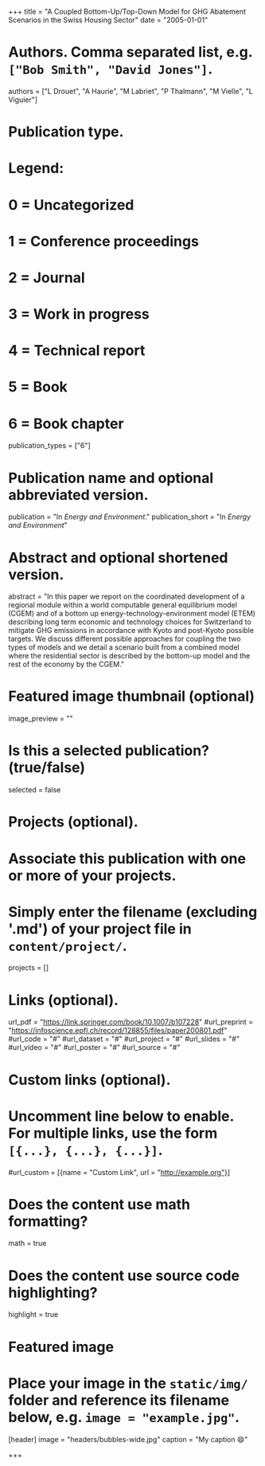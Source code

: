 +++
title = "A Coupled Bottom-Up/Top-Down Model for GHG Abatement Scenarios in the Swiss Housing Sector"
date = "2005-01-01"

# Authors. Comma separated list, e.g. `["Bob Smith", "David Jones"]`.
authors = ["L Drouet", "A Haurie", "M Labriet", "P Thalmann", "M Vielle", "L Viguier"]

# Publication type.
# Legend:
# 0 = Uncategorized
# 1 = Conference proceedings
# 2 = Journal
# 3 = Work in progress
# 4 = Technical report
# 5 = Book
# 6 = Book chapter
publication_types = ["6"]

# Publication name and optional abbreviated version.
publication = "In *Energy and Environment*."
publication_short = "In *Energy and Environment*"

# Abstract and optional shortened version.
abstract = "In this paper we report on the coordinated development of a regional module within a world computable general equilibrium model (CGEM) and of a bottom up energy-technology-environment model (ETEM) describing long term economic and technology choices for Switzerland to mitigate GHG emissions in accordance with Kyoto and post-Kyoto possible targets. We discuss different possible approaches for coupling the two types of models and we detail a scenario built from a combined model where the residential sector is described by the bottom-up model and the rest of the economy by the CGEM." 

# Featured image thumbnail (optional)
image_preview = ""

# Is this a selected publication? (true/false)
selected = false

# Projects (optional).
#   Associate this publication with one or more of your projects.
#   Simply enter the filename (excluding '.md') of your project file in `content/project/`.
projects = []

# Links (optional).
url_pdf = "https://link.springer.com/book/10.1007/b107228"
#url_preprint = "https://infoscience.epfl.ch/record/128855/files/paper200801.pdf"
#url_code = "#"
#url_dataset = "#"
#url_project = "#"
#url_slides = "#"
#url_video = "#"
#url_poster = "#"
#url_source = "#"

# Custom links (optional).
#   Uncomment line below to enable. For multiple links, use the form `[{...}, {...}, {...}]`.
#url_custom = [{name = "Custom Link", url = "http://example.org"}]

# Does the content use math formatting? 
math = true

# Does the content use source code highlighting?
highlight = true

# Featured image
# Place your image in the `static/img/` folder and reference its filename below, e.g. `image = "example.jpg"`.
[header]
image = "headers/bubbles-wide.jpg"
caption = "My caption :smile:"

+++


